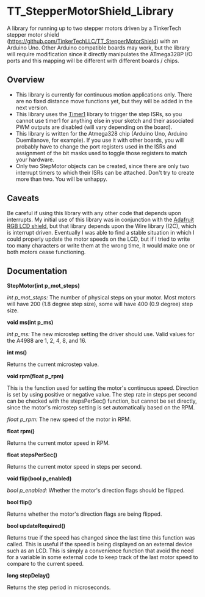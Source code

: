 # TT_StepperMotorShield_Library
A library for running up to two stepper motors driven by a TinkerTech stepper motor shield (https://github.com/TinkerTechLLC/TT_StepperMotorShield) with an Arduino Uno. Other Arduino compatible boards may work, but the library will require modification since it directly manipulates the ATmega328P I/O ports and this mapping will be different with different boards / chips.

## Overview
- This library is currently for continuous motion applications only. There are no fixed distance move functions yet, but they will be added in the next version.
- This library uses the [Timer1](http://playground.arduino.cc/Code/Timer1) library to trigger the step ISRs, so you cannot use timer1 for anything else in your sketch and their associated PWM outputs are disabled (will vary depending on the board).
- This library is written for the Atmega328 chip (Arduino Uno, Arduino Duemilanove, for example). If you use it with other boards, you will probably have to change the port registers used in the ISRs and assignment of the bit masks used to toggle those registers to match your hardware.
- Only two StepMotor objects can be created, since there are only two interrupt timers to which their ISRs can be attached.
Don't try to create more than two. You will be unhappy.

## Caveats
Be careful if using this library with any other code that depends upon interrupts. My initial use of this library was in conjunction with the [Adafruit RGB LCD shield](https://www.adafruit.com/product/714), but that library depends upon the Wire library (I2C), which is interrupt driven. Eventually I was able to find a stable situation in which I could properly update the motor speeds on the LCD, but if I tried to write too many characters or write them at the wrong time, it would make one or both motors cease functioning.

## Documentation

**StepMotor(int p_mot_steps)**

*int p_mot_steps:* The number of physical steps on your motor. Most motors will have 200 (1.8 degree step size), some
will have 400 (0.9 degree) step size.

**void ms(int p_ms)**

*int p_ms:* The new microstep setting the driver should use. Valid values for the A4988 are 1, 2, 4, 8, and 16.

**int ms()**

Returns the current microstep value.

**void rpm(float p_rpm)**

This is the function used for setting the motor's continuous speed. Direction is set by using positive or negative value.
The step rate in steps per second can be checked with the stepsPerSec() function, but cannot be set directly, since the
motor's microstep setting is set automatically based on the RPM.

*float p_rpm:* The new speed of the motor in RPM.

**float rpm()**

Returns the current motor speed in RPM.

**float stepsPerSec()**

Returns the current motor speed in steps per second.

**void flip(bool p_enabled)**

*bool p_enabled:* Whether the motor's direction flags should be flipped.

**bool flip()**

Returns whether the motor's direction flags are being flipped.

**bool updateRequired()**

Returns true if the speed has changed since the last time this function was called. This is useful if the speed is being
displayed on an external device such as an LCD. This is simply a convenience function that avoid the need for a  variable
in some external code to keep track of the last motor speed to compare to the current speed.

**long stepDelay()**

Returns the step period in microseconds.

